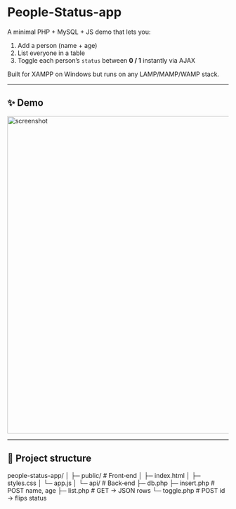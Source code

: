 # People-Status-app
A minimal PHP + MySQL + JS demo that lets you:  
1. Add a person (name + age)  
2. List everyone in a table  
3. Toggle each person’s `status` between **0 / 1** instantly via AJAX

Built for XAMPP on Windows but runs on any LAMP/MAMP/WAMP stack.

---

## ✨ Demo

<img src="https://raw.githubusercontent.com/your‑user/people-status-app/assets/demo.gif" width="720" alt="screenshot" />

---

## 📂 Project structure

people-status-app/
│
├─ public/ # Front‑end
│ ├─ index.html
│ ├─ styles.css
│ └─ app.js
│
└─ api/ # Back‑end
├─ db.php
├─ insert.php # POST name, age
├─ list.php # GET -> JSON rows
└─ toggle.php # POST id -> flips status
